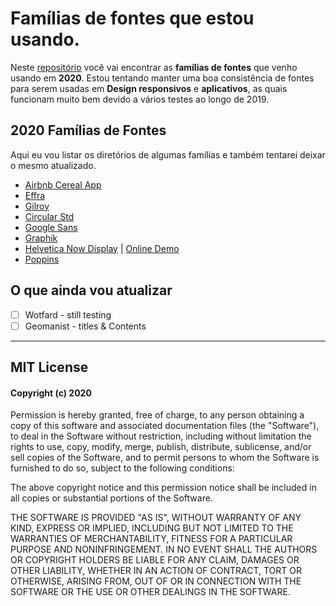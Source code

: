 # Famílias de fontes que estou usando.
Neste [repositório](https://github.com/marcelograciolli/Fonts) você vai encontrar as **famílias de fontes** que venho usando em **2020**. Estou tentando manter uma boa consistência de fontes para serem usadas em **Design responsivos** e **aplicativos**, as quais funcionam muito bem devido a vários testes ao longo de 2019.

## 2020 Famílias de Fontes

Aqui eu vou listar os diretórios de algumas famílias e também tentarei deixar o mesmo atualizado.

* [Airbnb Cereal App](https://github.com/marcelograciolli/Fonts/tree/master/Airbnb-Cereal-App)
* [Effra](https://github.com/marcelograciolli/Fonts/tree/master/Effra)
* [Gilroy](https://github.com/marcelograciolli/Fonts/tree/master/Gilroy)
* [Circular Std](https://github.com/marcelograciolli/Fonts/tree/master/Circular-Std)
* [Google Sans](https://github.com/marcelograciolli/Fonts/tree/master/Google-Sans)
* [Graphik](https://github.com/marcelograciolli/Fonts/tree/master/Graphik)
* [Helvetica Now Display](https://github.com/marcelograciolli/Fonts/tree/master/Helvetica-Now-Display) | [Online Demo](https://hub.graciolli.com/tipografia/fonts/Helvetica-Now-Display/demo.html)
* [Poppins](https://github.com/marcelograciolli/Fonts/tree/master/Poppins)




## O que ainda vou atualizar
- [ ] Wotfard - still testing
- [ ] Geomanist - titles & Contents

******

## MIT License

#### Copyright (c) 2020

Permission is hereby granted, free of charge, to any person obtaining a copy of this software and associated documentation files (the "Software"), to deal in the Software without restriction, including without limitation the rights to use, copy, modify, merge, publish, distribute, sublicense, and/or sell copies of the Software, and to permit persons to whom the Software is furnished to do so, subject to the following conditions:

The above copyright notice and this permission notice shall be included in all copies or substantial portions of the Software.

THE SOFTWARE IS PROVIDED "AS IS", WITHOUT WARRANTY OF ANY KIND, EXPRESS OR IMPLIED, INCLUDING BUT NOT LIMITED TO THE WARRANTIES OF MERCHANTABILITY, FITNESS FOR A PARTICULAR PURPOSE AND NONINFRINGEMENT. IN NO EVENT SHALL THE
AUTHORS OR COPYRIGHT HOLDERS BE LIABLE FOR ANY CLAIM, DAMAGES OR OTHER LIABILITY, WHETHER IN AN ACTION OF CONTRACT, TORT OR OTHERWISE, ARISING FROM, OUT OF OR IN CONNECTION WITH THE SOFTWARE OR THE USE OR OTHER DEALINGS IN THE SOFTWARE.
